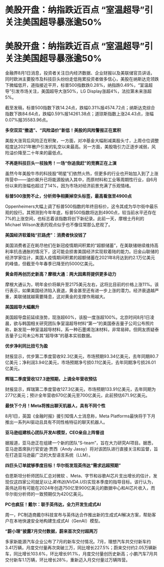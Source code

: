 # 美股开盘：纳指跌近百点 “室温超导”引关注美国超导暴涨逾50%

# 美股开盘：纳指跌近百点 “室温超导”引关注美国超导暴涨逾50%

金融界8月1日消息，投资者关注日内经济数据、企业财报以及美联储官员讲话，同时欧洲主要股市及科技巨头纷纷走低拖累投资者做多信心，美股在纳斯达克领跌下微幅低开，道指接近平开，标普500指数跌0.28%，纳指跌0.49%，“室温超导”引发市场关注，美国超导大涨50%，LG
Display涨超4%，法拉第未来涨超5%。

截至发稿，标普500指数下跌14.24点，跌幅0.31%报4574.72点；纳斯达克综合指数下跌84.64点，跌幅0.59%报14261.38点；道琼斯指数上涨24.43点，涨幅0.07%报35583.96点。

**多空双双“撤退”、“风险溢价”新低！美股的风险警报正在累积**

美股大涨背后风险正在积聚，一方面，对冲基金大幅削减美股头寸，上周仓位调整程度达2021年散户引发的轧空以来最高。另一方面，美股吸引力正逐步减弱，风险溢价降至二十年来的最低点。

**不再是科技巨头一枝独秀！一场“你追我赶”的竞赛正在上演**

虽然今年美股牛市的科技股“明星”们依然火热，但更多的行业也开始加入到了上涨阵营中——油价飙升已将能源股纳入其中，而原材料和工业等周期性行业，自6月份以来的涨幅也超过了14%，因为市场对经济前景充满了乐观情绪。

**标普500涨势不止，分析师争相撕掉空头标签，最高看涨至4900点**

Oppenheimers大幅上调了标普500指数的年终目标价，这令其成为华尔街中最乐观的投行。其预测到今年年底，标普500指数将达到4900点，较当前水平还存在7%的上涨空间，也标志着该指数将创下新纪录。此前一天，摩根士丹利的Michael
Wilson发表的观点似乎也不像往常那么悲观了。

**美国经济软着陆“拦路虎”：消费者快没钱了**

美国消费者正在耗尽他们在新冠疫情期间积累的“超额储蓄”，在美联储继续维持高利率抗击通胀的情况下，这可能会损害美国经济实现软着陆的能力。旧金山联储的经济学家估计，美国人疫情期间积累的超额储蓄在2021年8月达到约2.1万亿美元的峰值，但截至今年春季已降至约5000亿美元。

**黄金将再创历史新高？摩根大通：两大因素将提供更多动力**

摩根大通认为，明年金价将飙升至2175美元左右，这将比目前的价格上涨11%。该行表示，如果美国经济陷入衰退，黄金甚至还有进一步上涨的潜力。经济衰退越严重，美联储就越需要降息，这对黄金的支撑作用越大。

**美国超导大幅飙升**

美国超导盘前延续涨势，现涨超60%，该股一度涨超100%。北京时间8月1日凌晨，欲与韩国相关研究团队争室温超导材料“第一”的美国泰吉量子公司公布照片称，新发现一种室温超导材料，系一种石墨烯泡沫材料，非常易碎。但网友质疑泰吉量子公司未公布其“超导体”的基本实验数据。

**优步净利同比扭亏为盈**

财报显示，优步第二季度营收92.3亿美元，市场预期93.34亿美元，去年同期80.7亿美元；净利润3.94亿美元，市场预期净亏损0.11亿美元，去年同期净亏损26.01亿美元。

**辉瑞二季度营收127.3逊预期，上调全年营收预估**

财报显示，辉瑞第二季度营收127.3亿美元，市场预期133.91亿美元，去年同期为277亿美元；预计全年营收670亿美元至700亿美元，此前预估671.9亿美元。

**最快下个月！Meta将推出聊天机器人，具有不同个性**

8月1日，英国《金融时报》援引知情人士消息称，Meta Platforms最快将于下月推出一系列AI驱动且具有不同性格特征的聊天机器人。

**亚马逊组建核心团队开发AI模型，CEO亲自上阵督战**

据报道，亚马逊正在组建一个新的团队“S-team”，旨在大力研究AI项目。据悉，亚马逊首席执行官安迪·贾西（Andy
Jassy）将对该团队进行直接关注和监督，旨在打造亚马逊最广泛的大型语言系统（LLM）。

**四巨头订单就够季度目标！华尔街发现英伟达“需求远超预期”**

伯恩斯坦分析师团队汇总对微软
、Meta、字节和谷歌AI芯片支出增长的估计，发现仅这四家公司就足以让$英伟达(NVDA.US)$实现本季度的指导目标。该行认为，英伟达将有可能在2024年创造750亿至900亿美元的数据中心和AI芯片收入，而华尔街分析师的一致预期仅为420亿美元。

**PC也疯狂！戴尔：联手英伟达，全力开发生成式AI**

周一，PC制造商戴尔科技宣布与英伟达合作推出新的生成式AI解决方案，帮助客户在本地快速安全地构建生成式AI（GenAI）模型。

**“蔚小理”披露7月交付数据，蔚来首次交付超两万**

多家新能源汽车企业公布了7月的新车交付情况。7月，理想汽车共交付新车约3.41万辆，月度交付量再次突破三万，同比增长227.5%；蔚来交付约2.05万辆新车，同比增长103.6%，环比增长91.1%，月度交付量创历史新高；小鹏汽车7月共交付新车1.1万辆，环比增长28%，重新迈入月交付量过万辆阵营。

